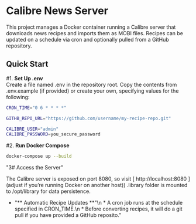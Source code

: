 # Calibre News Server

This project manages a Docker container running a Calibre server that downloads news recipes and imports them as MOBI files. Recipes can be updated on a schedule via cron and optionally pulled from a GitHub repository.

## Quick Start

#1. **Set Up .env**  
Create a file named .env in the repository root. Copy the contents from .env.example (if provided) or create your own, specifying values for the following:

```bash
CRON_TIME="0 6 * * * *"

GITHB_REPO_URL="https://github.com/username/my-recipe-repo.git"

CALIBRE_USER="admin"
CALIBRE_PASSWORD=you_secure_password
```

#2. **Run Docker Compose**

```bash
docker-compose up --build
```

"3# Access the Server"

The Calibre server is exposed on port 8080, so visit [ http://localhost:8080 ] (adjust if you’re running Docker on another host))
.library folder is mounted to /opt/library for data persistence.

- "** Automatic Recipe Updates **"\n    * A cron job runs at the schedule specified in CRON_TIME.\n    * Before converting recipes, it will do a git pull if you have provided a GitHub reposito."
